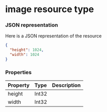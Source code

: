 # image resource type



### JSON representation

Here is a JSON representation of the resource

```json
{
  "height": 1024,
  "width": 1024
}

```
### Properties
| Property	   | Type	|Description|
|:---------------|:--------|:----------|
|height|Int32||
|width|Int32||
<!-- uuid: ca71bf75-bc35-41a2-80dc-c7f54b06ea45\n2015-10-09 15:13:50 UTC -->